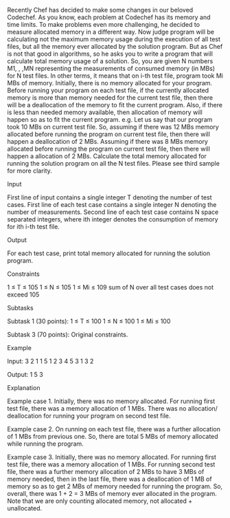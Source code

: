 Recently Chef has decided to make some changes in our beloved Codechef. As you
know, each problem at Codechef has its memory and time limits. To make problems
even more challenging, he decided to measure allocated memory in a different
way. Now judge program will be calculating not the maximum memory usage during
the execution of all test files, but all the memory ever allocated by the
solution program. But as Chef is not that good in algorithms, so he asks you
to write a program that will calculate total memory usage of a solution.
So, you are given N numbers M1, , ,MN representing the measurements of consumed
memory (in MBs) for N test files. In other terms, it means that on i-th test
file, program took Mi MBs of memory. Initially, there is no memory allocated
for your program. Before running your program on each test file, if the
currently allocated memory is more than memory needed for the current test file,
then there will be a deallocation of the memory to fit the current program.
Also, if there is less than needed memory available, then allocation of memory
will happen so as to fit the current program. e.g. Let us say that our program
took 10 MBs on current test file. So, assuming if there was 12 MBs memory
allocated before running the program on current test file, then there will
happen a deallocation of 2 MBs. Assuming if there was 8 MBs memory allocated
before running the program on current test file, then there will happen a
allocation of 2 MBs.
Calculate the total memory allocated for running the solution program on all
the N test files. Please see third sample for more clarity.

Input

First line of input contains a single integer T denoting the number of test cases. First line of each test case contains a single integer N denoting the number of measurements. Second line of each test case contains N space separated integers, where ith integer denotes the consumption of memory for ith i-th test file.

Output

For each test case, print total memory allocated for running the solution program.

Constraints

1 ≤ T ≤ 105
1 ≤ N ≤ 105
1 ≤ Mi ≤ 109
sum of N over all test cases does not exceed 105

Subtasks

Subtask 1 (30 points):
1 ≤ T ≤ 100
1 ≤ N ≤ 100
1 ≤ Mi ≤ 100

Subtask 3 (70 points):
Original constraints.

Example

Input:
3
2
1 1
5
1 2 3 4 5
3
1 3 2

Output:
1
5
3

Explanation

Example case 1. Initially, there was no memory allocated. For running first test file, there was a memory allocation of 1 MBs. There was no allocation/ deallocation for running your program on second test file.

Example case 2. On running on each test file, there was a further allocation of 1 MBs from previous one. So, there are total 5 MBs of memory allocated while running the program.

Example case 3. Initially, there was no memory allocated. For running first test file, there was a memory allocation of 1 MBs. For running second test file, there was a further memory allocation of 2 MBs to have 3 MBs of memory needed, then in the last file, there was a deallocation of 1 MB of memory so as to get 2 MBs of memory needed for running the program. So, overall, there was 1 + 2 = 3 MBs of memory ever allocated in the program. Note that we are only counting allocated memory, not allocated + unallocated.
